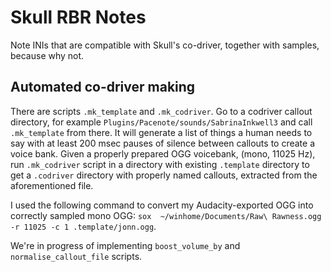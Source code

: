 # Skull RBR Notes

Note INIs that are compatible with Skull's co-driver, together with samples, because why not.

## Automated co-driver making

There are scripts `.mk_template` and `.mk_codriver`. Go to a codriver callout directory, for example `Plugins/Pacenote/sounds/SabrinaInkwell3` and call `.mk_template` from there. It will generate a list of things a human needs to say with at least 200 msec pauses of silence between callouts to create a voice bank. Given a properly prepared OGG voicebank, (mono, 11025 Hz), run `.mk_codriver` script in a directory with existing `.template` directory to get a `.codriver` directory with properly named callouts, extracted from the aforementioned file.

I used the following command to convert my Audacity-exported OGG into correctly sampled mono OGG: `sox  ~/winhome/Documents/Raw\ Rawness.ogg -r 11025 -c 1 .template/jonn.ogg`.

We're in progress of implementing `boost_volume_by` and `normalise_callout_file` scripts.
